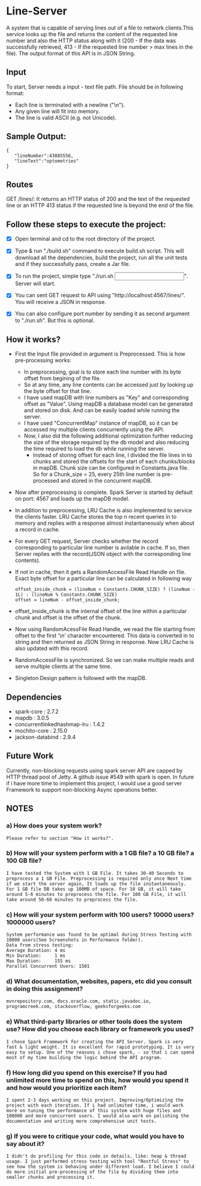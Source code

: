 # Line-Server
A system that is capable of serving lines out of a file to network clients.This service looks up the file and returns the content of the requested line number and also the HTTP status along with it (200 - If the data was successfully retrieved, 413 - If the requested line number > max lines in the file). The output format of this API is in JSON String.

## Input
To start, Server needs a input - text file path. File should be in following format:
* Each line is terminated with a newline ("\n").
* Any given line will fit into memory.
* The line is valid ASCII (e.g. not Unicode).

## Sample Output:
```
{
   "lineNumber":43885556,
   "lineText":"optometries"
}
```
## Routes
GET /lines/<line index>:
It returns an HTTP status of 200 and the text of the requested line or an HTTP 413
status if the requested line is beyond the end of the file.
  
## Follow these steps to execute the project:
- [x] Open terminal and cd to the root directory of the project.
- [x] Type & run "./build.sh" command to execute build.sh script. This will download all the dependencies, build the project,
      run all the unit tests and if they successfully pass, create a Jar file.
- [x] To run the project, simple type "./run.sh <Input File Path as Argument>". Server will start.
- [x] You can sent GET request to API using "http://localhost:4567/lines/<LineNumber>". You will receive a JSON in response.
- [x] You can also configure port number by sending it as second argument to "./run.sh". But this is optional. 


## How it works?
* First the Input file provided in argument is Preprocessed. This is how pre-processing works:
   * In preprocessing, goal is to store each line number with its byte offset from begining of the file.
   * So at any time, any line contents can be accessed just by looking up the byte offset for that line.
   * I have used mapDB with line numbers as "Key" and corresponding offset as "Value". Using mapDB a database 
     model can be generated and stored on disk. And can be easily loaded while running the server.
   * I have used "ConcurrentMap" instance of mapDB, so it can be accessed my multiple clients concurrently using the API.
   * Now, I also did the following additional optimization further reducing the size of the storage required by the db model 
     and also reducing the time required to load the db while running the server.
      * Instead of storing offset for each line, I divided the file lines in to chunks and stored the offsets for the start of each             chunks/blocks in mapDB. Chunk size can be configured in Constants.java file. So for a Chunk_size = 25, every 25th 
        line number is pre-processed and stored in the concurrent mapDB.
        
* Now after preprocessing is complete. Spark Server is started by default on port: 4567 and loads up the mapDB model.
* In addition to preprocessing, LRU Cache is also implemented to service the clients faster. LRU Cache stores the top n 
  recent queries in to memory and replies with a response almost instantaneously when about a record in cache.
* For every GET request, Server checks whether the record corresponding to particular line number is avilable in cache. If so,
  then Server replies with the record(JSON object with the corresponding line contents). 
* If not in cache, then it gets a RandomAccessFile Read Handle on file. Exact byte offset for a particular line can be 
  calculated in following way
  ``` 
  offset_inside_chunk = (lineNum < Constants.CHUNK_SIZE) ? (lineNum - 1L) : (lineNum % Constants.CHUNK_SIZE)
  offset = lineNum - offset_inside_chunk;
  
  ```
* offset_inside_chunk is the internal offset of the line within a particular chunk and offset is the offset of the chunk.
* Now using RandomAcessFile Read Handle, we read the file starting from offset to the first '\n' character encountered. 
  This data is converted in to string and then returned as JSON String in response. Now LRU Cache is also updated with 
  this record.
* RandomAccessFile is synchronized. So we can make multiple reads and serve multiple clients at the same time.
* Singleton Design pattern is followed with the mapDB. 

## Dependencies
* spark-core : 2.7.2
* mapdb : 3.0.5
* concurrentlinkedhashmap-lru : 1.4.2
* mochito-core : 2.15.0
* jackson-databind : 2.9.4

## Future Work
Currently, non-blocking requests using spark server API are capped by HTTP thread pool of Jetty. A github issue #549 with 
spark is open. In future if i have more time to implement this project, I would use a good server Framework to support non-blocking
Async operations better.


## NOTES
### a) How does your system work?
    Please refer to section "How it works?".
    
### b) How will your system perform with a 1 GB file? a 10 GB file? a 100 GB file?
    I have tested the System with 1 GB File. It takes 30-40 Seconds to preprocess a 1 GB File. Preprocessing is required only once Next time if we start the server again, It loads up the file instantaneously. For 1 GB file DB takes up 100MB of space. For 10 GB, it will take around 5-6 minutes to preprocess the file. For 100 GB File, it will take around 50-60 minutes to preprocess the file.    

### c) How will your system perform with 100 users? 10000 users? 1000000 users?
    System performance was found to be optimal during Stress Testing with 10000 users(See Screenshots in Performance folder). 
    Data from stress testing: 
    Average Duration: 4 ms
    Min Duration:     1 ms
    Max Duration:     155 ms
    Parallel Concurrent Users: 1501

### d) What documentation, websites, papers, etc did you consult in doing this assignment?
    mvnrepository.com, docs.oracle.com, static.javadoc.io, programcreek.com, stackoverflow, geeksforgeeks.com

### e) What third-party libraries or other tools does the system use? How did you choose each library or framework you used?
    I chose Spark Framework for creating the API Server. Spark is very fast & light weight. It is excellent for rapid prototyping. It is very easy to setup. One of the reasons i chose spark, - so that i can spend most of my time building the logic behind the API program.
    
### f) How long did you spend on this exercise? If you had unlimited more time to spend on this,   how would you spend it and how would you prioritize each item?
    I spent 2-3 days working on this project. Improving/Optimizing the project with each iteration. If i had unlimited time, i would work more on tuning the performance of this system with huge files and 100000 and more concurrent users. I would also work on polishing the documentation and writing more comprehensive unit tests.

### g) If you were to critique your code, what would you have to say about it?
    I didn't do profiling for this code in details, like: heap & thread usage. I just performed stress testing with tool "Restful Stress" to see how the system is behaving under different load. I believe I could do more initial pre-processing of the file by dividing them into smaller chunks and processing it.
